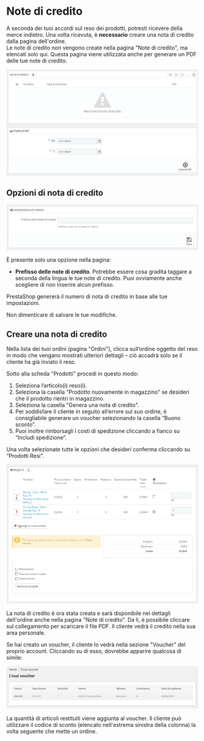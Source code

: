 # Note di credito

A seconda dei tuoi accordi sul reso dei prodotti, potresti ricevere della merce indietro. Una volta ricevuta, è **necessario** creare una nota di credito dalla pagina dell'ordine.  
Le note di credito non vengono create nella pagina "Note di credito", ma elencati solo qui. Questa pagina viene utilizzata anche per generare un PDF delle tue note di credito.

![](../../../.gitbook/assets/54266848.jpg)

## Opzioni di nota di credito <a id="Notedicredito-Opzionidinotadicredito"></a>

![](../../../.gitbook/assets/54266849.jpg)

È presente solo una opzione nella pagina: 

* **Prefisso delle note di credito**. Potrebbe essere cosa gradita taggare a seconda della lingua le tue note di credito. Puoi ovviamente anche scegliere di non inserire alcun prefisso. 

PrestaShop genererà il numero di nota di credito in base alle tue impostazioni.

Non dimenticare di salvare le tue modifiche. 

## Creare una nota di credito <a id="Notedicredito-Creareunanotadicredito"></a>

Nella lista dei tuoi ordini \(pagina "Ordini"\), clicca sull’ordine oggetto del reso in modo che vengano mostrati ulteriori dettagli – ciò accadrà solo se il cliente ha già inviato il reso.

Sotto alla scheda "Prodotti" procedi in questo modo:

1. Seleziona l’articolo\(i\) reso\(i\).
2. Seleziona la casella "Prodotto nuovamente in magazzino" se desideri che il prodotto rientri in magazzino.
3. Seleziona la casella "Genera una nota di credito".
4. Per soddisfare il cliente in seguito all’errore sul suo ordine, è consigliabile generare un voucher selezionando la casella “Buono sconto”.
5. Puoi inoltre rimborsagli i costi di spedizione cliccando a fianco su “Includi spedizione”.

Una volta selezionate tutte le opzioni che desideri conferma cliccando su “Prodotti Resi”.

![](../../../.gitbook/assets/54266850.jpg)

La nota di credito è ora stata creata e sarà disponibile nei dettagli dell'ordine anche nella pagina "Note di credito". Da lì, è possibile cliccare sul collegamento per scaricare il file PDF. Il cliente vedrà il credito nella sua area personale.

Se hai creato un voucher, il cliente lo vedrà nella sezione "Voucher" del proprio account. Cliccando su di esso, dovrebbe apparire qualcosa di simile:

![](../../../.gitbook/assets/54266851.jpg)

La quantità di articoli restituiti viene aggiunta al voucher. Il cliente può utilizzare il codice di sconto \(elencato nell'estrema sinistra della colonna\) la volta seguente che mette un ordine.

